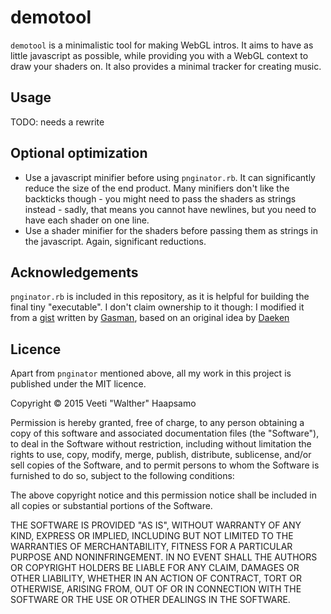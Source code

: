 # demotool

`demotool` is a minimalistic tool for making WebGL intros. It aims to have as little javascript as possible, while providing you with a WebGL context to draw your shaders on. It also provides a minimal tracker for creating music.

## Usage

TODO: needs a rewrite

## Optional optimization

- Use a javascript minifier before using `pnginator.rb`. It can significantly reduce the size of the end product. Many minifiers don't like the backticks though - you might need to pass the shaders as strings instead - sadly, that means you cannot have newlines, but you need to have each shader on one line.
- Use a shader minifier for the shaders before passing them as strings in the javascript. Again, significant reductions.

## Acknowledgements

`pnginator.rb` is included in this repository, as it is helpful for building the final tiny "executable". I don't claim ownership to it though: I modified it from a [gist](https://gist.github.com/gasman/2560551) written by [Gasman](http://matt.west.co.tt), based on an original idea by [Daeken](http://daeken.com/superpacking-js-demos)

## Licence

Apart from `pnginator` mentioned above, all my work in this project is published under the MIT licence.

Copyright © 2015 Veeti "Walther" Haapsamo

Permission is hereby granted, free of charge, to any person obtaining a copy of this software and associated documentation files (the "Software"), to deal in the Software without restriction, including without limitation the rights to use, copy, modify, merge, publish, distribute, sublicense, and/or sell copies of the Software, and to permit persons to whom the Software is furnished to do so, subject to the following conditions:

The above copyright notice and this permission notice shall be included in all copies or substantial portions of the Software.

THE SOFTWARE IS PROVIDED "AS IS", WITHOUT WARRANTY OF ANY KIND, EXPRESS OR IMPLIED, INCLUDING BUT NOT LIMITED TO THE WARRANTIES OF MERCHANTABILITY, FITNESS FOR A PARTICULAR PURPOSE AND NONINFRINGEMENT. IN NO EVENT SHALL THE AUTHORS OR COPYRIGHT HOLDERS BE LIABLE FOR ANY CLAIM, DAMAGES OR OTHER LIABILITY, WHETHER IN AN ACTION OF CONTRACT, TORT OR OTHERWISE, ARISING FROM, OUT OF OR IN CONNECTION WITH THE SOFTWARE OR THE USE OR OTHER DEALINGS IN THE SOFTWARE.
